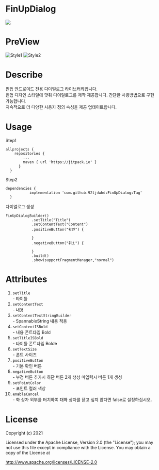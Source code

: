 # FinUpDialog

[![](https://jitpack.io/v/92tjdwhd/FinUpDialog.svg)](https://jitpack.io/#92tjdwhd/FinUpDialog)

# PreView

![Style1](https://user-images.githubusercontent.com/22476309/127270069-1194248b-1857-4d60-862e-d065925c4544.PNG)
![Style2](https://user-images.githubusercontent.com/22476309/127270079-e8e5fcc4-1244-4411-a352-90018202ad13.PNG)

# Describe

핀업 안드로이드 전용 다이얼로그 라이브러리입니다. \
핀업 디자인 스타일에 맞춰 다이얼로그를 제작 제공합니다.
간단한 사용방법으로 구현 가능합니다.\
지속적으로 더 다양한 사용자 정의 속성을 제공 업데이트합니다.

# Usage

Step1 

    allprojects {
	  	repositories {
		  	...
		  	maven { url 'https://jitpack.io' }
		  }
	  }
    

Step2

    dependencies {
	           implementation 'com.github.92tjdwhd:FinUpDialog:Tag'
	  }
    
다이얼로그 생성

    FinUpDialogBuilder()
                .setTitle("Title")
                .setContentText("Content")
                .positiveButton("확인") {
                   
                }
                .negativeButton("취소") {

                }
                .build()
                .show(supportFragmentManager,"normal")
                
                
 # Attributes
 
 1. <code>setTitle </code> <br> - 타이틀
 2. <code>setContentText </code> <br> - 내용
 3. <code>setContentTextStringBuilder </code> <br> - SpannableString 내용 적용
 4. <code>setContentISBold </code> <br> - 내용 폰트타입 Bold
 5. <code>setTitleISBold </code> <br> - 타이틀 폰트타입 Bolde
 6. <code>setTextSize </code> <br> - 폰트 사이즈
 7. <code>positiveButton </code> <br> - 기본 확인 버튼
 8. <code>negativeButton </code> <br> - 부정 버튼 추가시 하단 버튼 2개 생성 미입력시 버튼 1개 생성
 9. <code>setPointColor </code> <br> - 포인트 컬러 색상
 10. <code>enableCancel </code> <br> - 화 상자 외부를 터치하여 대화 상자를 닫고 싶지 않다면 false로 설정하십시오.
  
  
 # License
 Copyright (c) 2021 

Licensed under the Apache License, Version 2.0 (the "License"); you may not use this file except in compliance with the License. You may obtain a copy of the License at

http://www.apache.org/licenses/LICENSE-2.0
 


